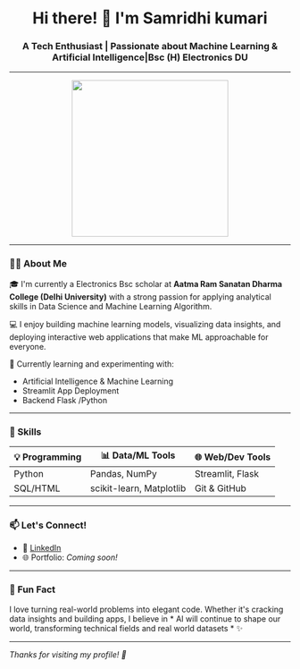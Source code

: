 <h1 align="center">Hi there! 👋 I'm Samridhi kumari</h1>
<h3 align="center">A Tech Enthusiast | Passionate about Machine Learning & Artificial Intelligence|Bsc (H) Electronics DU</h3>

---

<p align="center">
  <img src="https://media.giphy.com/media/qgQUggAC3Pfv687qPC/giphy.gif" width="280" />
</p>

---

### 👩‍🎓 About Me

🎓 I'm currently a Electronics Bsc scholar at **Aatma Ram Sanatan Dharma College (Delhi University)** with a strong passion for applying analytical skills in Data Science and Machine Learning Algorithm. 

💻 I enjoy building machine learning models, visualizing data insights, and deploying interactive web applications that make ML approachable for everyone.

🌱 Currently learning and experimenting with:
- Artificial Intelligence & Machine Learning
- Streamlit App Deployment
- Backend Flask /Python 

---

### 🧠 Skills

| 💡 Programming | 📊 Data/ML Tools     | 🌐 Web/Dev Tools    |
|---------------|---------------------|---------------------|
| Python        | Pandas, NumPy       | Streamlit, Flask    |
| SQL/HTML      | scikit-learn, Matplotlib | Git & GitHub   |


---
### 📫 Let's Connect!

- 🔗 [LinkedIn](https://www.linkedin.com/in/samridhi-kumari-382a8b350)
- 🌐 Portfolio: _Coming soon!_

---

### 🏁 Fun Fact

I love turning real-world problems into elegant code. Whether it's cracking data insights and building apps, I believe in * AI will continue to shape our world, transforming technical fields and real world datasets * ✨

---

_Thanks for visiting my profile! 💙_
